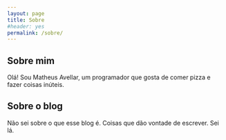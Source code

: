 ```yaml
---
layout: page
title: Sobre
#header: yes
permalink: /sobre/
---
```

## Sobre mim

Olá! Sou Matheus Avellar, um programador que gosta de comer pizza e fazer coisas
inúteis.

## Sobre o blog

Não sei sobre o que esse blog é. Coisas que dão vontade de escrever. Sei lá.
